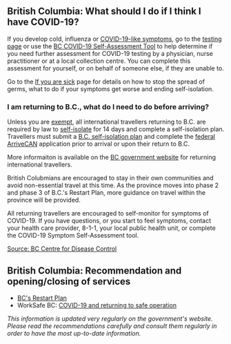 ## British Columbia: What should I do if I think I have COVID-19?

If you develop cold, influenza or [COVID-19-like symptoms](http://www.bccdc.ca/health-info/diseases-conditions/covid-19/about-covid-19/symptoms), go to the [testing page](http://www.bccdc.ca/health-info/diseases-conditions/covid-19/testing) or use the [BC COVID-19 Self-Assessment Tool](https://bc.thrive.health/) to help determine if you need further assessment for COVID-19 testing by a physician, nurse practitioner or at a local collection centre. You can complete this assessment for yourself, or on behalf of someone else, if they are unable to.

Go to the [If you are sick](http://www.bccdc.ca/health-info/diseases-conditions/covid-19/about-covid-19/if-you-are-sick) page for details on how to stop the spread of germs, what to do if your symptoms get worse and ending self-isolation.

### I am returning to B.C., what do I need to do before arriving?

Unless you are [exempt](https://www2.gov.bc.ca/gov/content/safety/emergency-preparedness-response-recovery/covid-19-provincial-support/self-isolation-on-return#exempt), all international travellers returning to B.C. are required by law to [self-isolate](http://www.bccdc.ca/health-info/diseases-conditions/covid-19/self-isolation) for 14 days and complete a self-isolation plan. Travellers must submit a [B.C. self-isolation plan](https://www2.gov.bc.ca/gov/content/safety/emergency-preparedness-response-recovery/covid-19-provincial-support/self-isolation-on-return#complete-plan) and complete the [federal ArriveCAN](https://www.canada.ca/en/public-health/services/diseases/coronavirus-disease-covid-19/digital-tools.html) application prior to arrival or upon their return to B.C.

More informaiton is available on the [BC government website](https://www2.gov.bc.ca/gov/content/safety/emergency-preparedness-response-recovery/covid-19-provincial-support/self-isolation-on-return) for returning international travellers.

British Colubmians are encouraged to stay in their own communities and avoid non-essential travel at this time. As the province moves into phase 2 and phase 3 of B.C.'s Restart Plan, more guidance on travel within the province will be provided.

All returning travellers are encouraged to self-monitor for symptoms of COVID-19. If you have questions, or you start to feel symptoms, contact your health care provider, 8-1-1, your local public health unit, or complete the COVID-19 Symptom Self-Assessment tool.

[Source: BC Centre for Disease Control](http://www.bccdc.ca/health-info/diseases-conditions/covid-19/common-questions)

## British Columbia: Recommendation and opening/closing of services

- [BC's Restart Plan](https://www2.gov.bc.ca/gov/content/safety/emergency-preparedness-response-recovery/covid-19-provincial-support/bc-restart-plan)
- WorkSafe BC: [COVID-19 and returning to safe operation](https://www.worksafebc.com/en/about-us/covid-19-updates/covid-19-returning-safe-operation)

_This information is updated very regularly on the government's website. Please read the recommendations carefully and consult them regularly in order to have the most up-to-date information._
